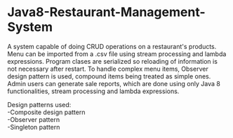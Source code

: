 # Java8-Restaurant-Management-System

  A system capable of doing CRUD operations on a restaurant's products. Menu can be imported from a .csv file using stream processing
and lambda expressions. Program clases are serialized so reloading of information is not necessary after restart. To handle complex 
menu items, Observer design pattern is used, compound items being treated as simple ones. Admin users can generate sale reports, 
which are done using only Java 8 functionalities, stream processing and lambda expressions.

Design patterns used:<br>
  -Composite design pattern<br>
  -Observer pattern<br>
  -Singleton pattern
